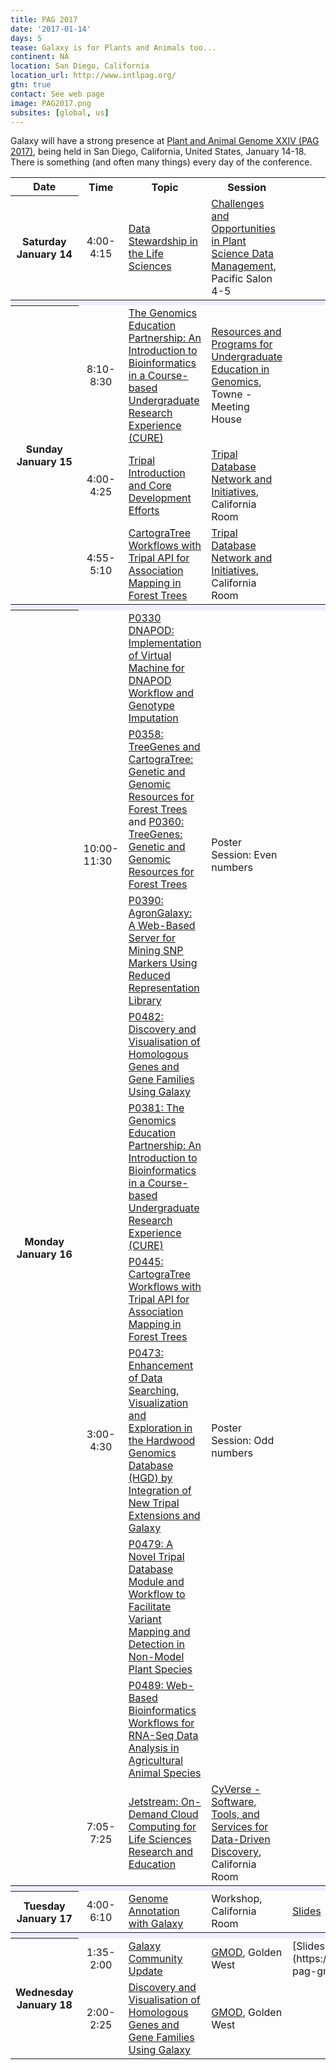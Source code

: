 ```yaml
---
title: PAG 2017
date: '2017-01-14'
days: 5
tease: Galaxy is for Plants and Animals too...
continent: NA
location: San Diego, California
location_url: http://www.intlpag.org/
gtn: true
contact: See web page
image: PAG2017.png
subsites: [global, us]
---
```


Galaxy will have a strong presence at [Plant and Animal Genome XXIV (PAG 2017)](http://www.intlpag.org/), being held in San Diego, California, United States, January 14-18.  There is something (and often many things) every day of the conference.

<table class="table">
  <tr class="th" >
    <th> Date </th>
    <th> Time </th>
    <th> Topic </th>
    <th> Session </th>
    <th> Links </th>
    <th> Contact </th>
  </tr>
  <tr>
    <th> Saturday<br />January 14 </th>
    <td style=" text-align: center;"> 4:00-4:15 </td>
    <td> <a href="https://pag.confex.com/pag/xxv/meetingapp.cgi/Paper/26172">Data Stewardship in the Life Sciences</a> </td>
    <td> <a href="https://pag.confex.com/pag/xxv/meetingapp.cgi/Session/4171">Challenges and Opportunities in Plant Science Data Management</a>, Pacific Salon 4-5</td>
    <td> </td>
    <td> Robert Davey </td>
  </tr>
  <tr>
    <th colspan=6 style=" background-color: #eef;"> </th>
  </tr>
  <tr>
    <th rowspan="3"> Sunday<br />January 15 </th>
    <td style=" text-align: center;"> 8:10-8:30 </td>
    <td> <a href="https://pag.confex.com/pag/xxv/meetingapp.cgi/Paper/23157">The Genomics Education Partnership: An Introduction to Bioinformatics in a Course-based Undergraduate Research Experience (CURE)</a> </td>
    <td> <a href="https://pag.confex.com/pag/xxv/meetingapp.cgi/Session/4283">Resources and Programs for Undergraduate Education in Genomics</a>, Towne - Meeting House </td>
    <td> </td>
    <td> Sarah Elgin </td>
  </tr>
  <tr>
    <td style=" text-align: center;"> 4:00-4:25 </td>
    <td> <a href="https://pag.confex.com/pag/xxv/meetingapp.cgi/Paper/25955">Tripal Introduction and Core Development Efforts</a> </td>
    <td> <a href="https://pag.confex.com/pag/xxv/meetingapp.cgi/Session/4309">Tripal Database Network and Initiatives</a>, California Room </td>
    <td> </td>
    <td> Stephen P. Ficklin </td>
  </tr>
  <tr>
    <td style=" text-align: center;"> 4:55-5:10 </td>
    <td> <a href="https://pag.confex.com/pag/xxv/meetingapp.cgi/Paper/25936">CartograTree Workflows with Tripal API for Association Mapping in Forest Trees</a> </td>
    <td> <a href="https://pag.confex.com/pag/xxv/meetingapp.cgi/Session/4309">Tripal Database Network and Initiatives</a>, California Room </td>
    <td> </td>
    <td> Nic Herndon </td>
  </tr>
  <tr>
    <th colspan=6 style=" background-color: #eef;"> </th>
  </tr>
  <tr>
    <th rowspan="10"> Monday<br />January 16 </th>
    <td rowspan="4"> 10:00-11:30 </td>
    <td> <a href="https://pag.confex.com/pag/xxv/meetingapp.cgi/Paper/23263">P0330 DNAPOD: Implementation of Virtual Machine for DNAPOD Workflow and Genotype Imputation</a> </td>
    <td rowspan="4"> Poster Session: Even numbers </td>
    <td> </td>
    <td> Takako Mochizuki </td>
  </tr>
  <tr>
    <td> <a href="https://pag.confex.com/pag/xxv/meetingapp.cgi/Paper/26104">P0358: TreeGenes and CartograTree: Genetic and Genomic Resources for Forest Trees</a> and <a href="https://pag.confex.com/pag/xxv/meetingapp.cgi/Paper/25854">P0360: TreeGenes: Genetic and Genomic Resources for Forest Trees</a> </td>
    <td> </td>
    <td> Emily Grau </td>
  </tr>
  <tr>
    <td> <a href="https://pag.confex.com/pag/xxv/meetingapp.cgi/Paper/24518">P0390: AgronGalaxy: A Web-Based Server for Mining SNP Markers Using Reduced Representation Library</a> </td>
    <td> </td>
    <td> Li-yu Daisy Liu </td>
  </tr>
  <tr>
    <td> <a href="https://pag.confex.com/pag/xxv/meetingapp.cgi/Paper/23792">P0482: Discovery and Visualisation of Homologous Genes and Gene Families Using Galaxy</a> </td>
    <td> </td>
    <td> Anil S. Thanki </td>
  </tr>
  <tr>
    <td rowspan="5" style=" text-align: center;"> 3:00-4:30 </td>
    <td> <a href="https://pag.confex.com/pag/xxv/meetingapp.cgi/Paper/24205">P0381: The Genomics Education Partnership: An Introduction to Bioinformatics in a Course-based Undergraduate Research Experience (CURE)</a> </td>
    <td rowspan="5"> Poster Session: Odd numbers </td>
    <td> </td>
    <td> Sarah Elgin </td>
  </tr>
  <tr>
    <td> <a href="https://pag.confex.com/pag/xxv/meetingapp.cgi/Paper/25989">P0445: CartograTree Workflows with Tripal API for Association Mapping in Forest Trees</a> </td>
    <td> </td>
    <td> Nic Herndon </td>
  </tr>
  <tr>
    <td> <a href="https://pag.confex.com/pag/xxv/meetingapp.cgi/Paper/24824">P0473: Enhancement of Data Searching, Visualization and Exploration in the Hardwood Genomics Database (HGD) by Integration of New Tripal Extensions and Galaxy</a> </td>
    <td> </td>
    <td> Ming Chen </td>
  </tr>
  <tr>
    <td> <a href="https://pag.confex.com/pag/xxv/meetingapp.cgi/Paper/23597">P0479: A Novel Tripal Database Module and Workflow to Facilitate Variant Mapping and Detection in Non-Model Plant Species</a> </td>
    <td> </td>
    <td> Qiaoshan Lin </td>
  </tr>
  <tr>
    <td> <a href="https://pag.confex.com/pag/xxv/meetingapp.cgi/Paper/26499">P0489: Web-Based Bioinformatics Workflows for RNA-Seq Data Analysis in Agricultural Animal Species</a> </td>
    <td> </td>
    <td> Yuanyuan Chang </td>
  </tr>
  <tr>
    <td style=" text-align: center;"> 7:05-7:25 </td>
    <td> <a href="https://pag.confex.com/pag/xxv/meetingapp.cgi/Paper/25484">Jetstream: On-Demand Cloud Computing for Life Sciences Research and Education</a> </td>
    <td> <a href="https://pag.confex.com/pag/xxv/meetingapp.cgi/Session/4198">CyVerse - Software, Tools, and Services for Data-Driven Discovery</a>, California Room </td>
    <td> </td>
    <td> Matthew Vaughn </td>
  </tr>
  <tr>
    <th colspan=6 style=" background-color: #eef;"> </th>
  </tr>
  <tr>
    <th> Tuesday<br />January 17 </th>
    <td style=" text-align: center;"> 4:00-6:10</td>
    <td> <a href='https://pag.confex.com/pag/xxv/meetingapp.cgi/Session/4217'>Genome Annotation with Galaxy</a> </td>
    <td> Workshop, California Room </td>
    <td> <a href="https://speakerdeck.com/jgoecks/genome-annotation-with-galaxy-and-g-onramp">Slides</a> </td>
    <td> <a href='/people/jeremy-goecks/'>Jeremy Goecks</a> </td>
  </tr>
  <tr>
    <th colspan=6 style=" background-color: #eef;"> </th>
  </tr>
  <tr>
    <th rowspan=2> Wednesday<br />January 18 </th>
    <td style=" text-align: center;"> 1:35-2:00 </td>
    <td> <a href='https://pag.confex.com/pag/xxv/meetingapp.cgi/Paper/25649'>Galaxy Community Update</a> </td>
    <td> <a href='https://pag.confex.com/pag/xxv/meetingapp.cgi/Session/4229'>GMOD</a>, Golden West </td>
    <td> [Slides](https://depot.galaxyproject.org/hub/attachments/documents/presentations/2017-pag-gmod-community-update.pdf)
  </td>
    <td> <a href='/people/dave-clements/'>Dave Clements</a> </td>
  </tr>
  <tr>
    <td style=" text-align: center;"> 2:00-2:25 </td>
    <td> <a href='https://pag.confex.com/pag/xxv/meetingapp.cgi/Paper/25652'>Discovery and Visualisation of Homologous Genes and Gene Families Using Galaxy</a> </td>
    <td> <a href='https://pag.confex.com/pag/xxv/meetingapp.cgi/Session/4229'>GMOD</a>, Golden West </td>
    <td>  </td>
    <td> Anil S. Thanki </td>
  </tr>
</table>
